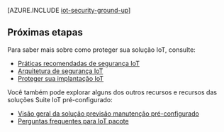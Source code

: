 <properties
 pageTitle="Protegendo seus Internet das coisas desde o início para cima | Microsoft Azure"
 description="Este artigo descreve os recursos de segurança interna do Microsoft Azure IoT Suite"
 services=""
 suite="iot-suite"
 documentationCenter=""
 authors="YuriDio"
 manager="timlt"
 editor=""/>

<tags
 ms.service="iot-suite"
 ms.devlang="na"
 ms.topic="article"
 ms.tgt_pltfrm="na"
 ms.workload="na"
 ms.date="08/16/2016"
 ms.author="yurid"/>

[AZURE.INCLUDE [iot-security-ground-up](../../includes/iot-security-ground-up.md)]

## <a name="next-steps"></a>Próximas etapas

Para saber mais sobre como proteger sua solução IoT, consulte:

- [Práticas recomendadas de segurança IoT][lnk-security-best-practices]
- [Arquitetura de segurança IoT][lnk-security-architecture]
- [Proteger sua implantação IoT][lnk-security-deployment]

[lnk-security-best-practices]: iot-security-best-practices.md
[lnk-security-architecture]: iot-security-architecture.md
[lnk-security-deployment]: iot-suite-security-deployment.md

Você também pode explorar alguns dos outros recursos e recursos das soluções Suite IoT pré-configurado:

- [Visão geral da solução previsão manutenção pré-configurado][lnk-predictive-overview]
- [Perguntas frequentes para IoT pacote][lnk-faq]

[lnk-predictive-overview]: iot-suite-predictive-overview.md
[lnk-faq]: iot-suite-faq.md
